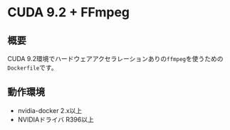 # CUDA 9.2 + FFmpeg

## 概要

CUDA 9.2環境でハードウェアアクセラレーションありの`ffmpeg`を使うための`Dockerfile`です。

## 動作環境

* nvidia-docker 2.x以上
* NVIDIAドライバ R396以上
